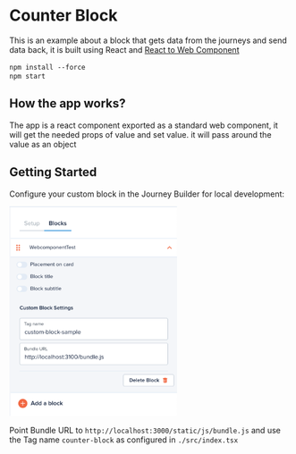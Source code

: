# Counter Block

This is an example about a block that gets data from the journeys and send data back, it is built using React and [React to Web Component](https://github.com/bitovi/react-to-web-component)

```
npm install --force
npm start
```

## How the app works?
The app is a react component exported as a standard web component, it will get the needed props of value and set value. it will pass around the value as an object
## Getting Started

Configure your custom block in the Journey Builder for local development:

<img src="./custom-block-config.png" width="300px" />

Point Bundle URL to `http://localhost:3000/static/js/bundle.js` and use the Tag name `counter-block` as configured in `./src/index.tsx`


